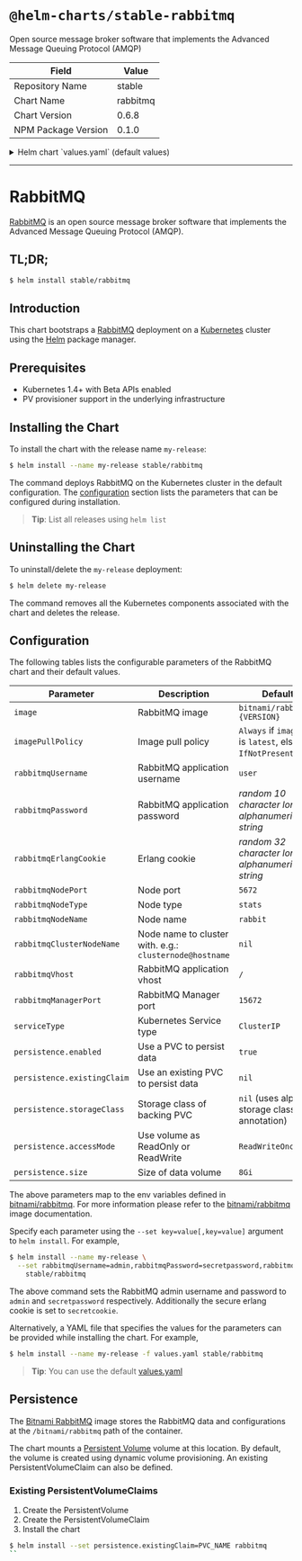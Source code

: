 # `@helm-charts/stable-rabbitmq`

Open source message broker software that implements the Advanced Message Queuing Protocol (AMQP)

| Field               | Value    |
| ------------------- | -------- |
| Repository Name     | stable   |
| Chart Name          | rabbitmq |
| Chart Version       | 0.6.8    |
| NPM Package Version | 0.1.0    |

<details>

<summary>Helm chart `values.yaml` (default values)</summary>

```yaml
## Bitnami RabbitMQ image version
## ref: https://hub.docker.com/r/bitnami/rabbitmq/tags/
##
image: bitnami/rabbitmq:3.6.12-r0

## Specify a imagePullPolicy
## 'Always' if imageTag is 'latest', else set to 'IfNotPresent'
## ref: http://kubernetes.io/docs/user-guide/images/#pre-pulling-images
##
# imagePullPolicy:

## RabbitMQ application username
## ref: https://github.com/bitnami/bitnami-docker-rabbitmq/blob/master/README.md#creating-a-database-user-on-first-run
##
rabbitmqUsername: user

## RabbitMQ application password
## ref: https://github.com/bitnami/bitnami-docker-rabbitmq/blob/master/README.md#creating-a-database-user-on-first-run
##
# rabbitmqPassword:

## Erlang cookie to determine whether different nodes are allowed to communicate with each other
## ref: https://github.com/bitnami/bitnami-docker-rabbitmq#environment-variables
##
# rabbitmqErlangCookie:

## Node port
## ref: https://github.com/bitnami/bitnami-docker-rabbitmq#environment-variables
##
rabbitmqNodePort: 5672

## Node Type
## ref: https://github.com/bitnami/bitnami-docker-rabbitmq#environment-variables
##
rabbitmqNodeType: stats

## Node Name
## ref: https://github.com/bitnami/bitnami-docker-rabbitmq#environment-variables
##
rabbitmqNodeName: rabbit

## Node name to cluster with. e.g.: `clusternode@hostname`
## ref: https://github.com/bitnami/bitnami-docker-rabbitmq#environment-variables
##
# rabbitmqClusterNodeName:

## RabbitMQ application vhost
## ref: https://github.com/bitnami/bitnami-docker-rabbitmq#environment-variables
##
rabbitmqVhost: /

## RabbitMQ Manager port
## ref: https://github.com/bitnami/bitnami-docker-rabbitmq#environment-variables
##
rabbitmqManagerPort: 15672

## Kubernetes service type
serviceType: ClusterIP

persistence:
  enabled: true

  ## A manually managed Persistent Volume and Claim
  ## Requires persistence.enabled: true
  ## If defined, PVC must be created manually before volume will be bound
  # existingClaim:

  ## rabbitmq data Persistent Volume Storage Class
  ## If defined, storageClassName: <storageClass>
  ## If set to "-", storageClassName: "", which disables dynamic provisioning
  ## If undefined (the default) or set to null, no storageClassName spec is
  ##   set, choosing the default provisioner.  (gp2 on AWS, standard on
  ##   GKE, AWS & OpenStack)
  ##
  # storageClass: "-"
  accessMode: ReadWriteOnce
  size: 8Gi

## Configure resource requests and limits
## ref: http://kubernetes.io/docs/user-guide/compute-resources/
##
resources:
  requests:
    memory: 256Mi
    cpu: 100m
```

</details>

---

# RabbitMQ

[RabbitMQ](https://www.rabbitmq.com/) is an open source message broker software that implements the Advanced Message Queuing Protocol (AMQP).

## TL;DR;

```bash
$ helm install stable/rabbitmq
```

## Introduction

This chart bootstraps a [RabbitMQ](https://github.com/bitnami/bitnami-docker-rabbitmq) deployment on a [Kubernetes](http://kubernetes.io) cluster using the [Helm](https://helm.sh) package manager.

## Prerequisites

- Kubernetes 1.4+ with Beta APIs enabled
- PV provisioner support in the underlying infrastructure

## Installing the Chart

To install the chart with the release name `my-release`:

```bash
$ helm install --name my-release stable/rabbitmq
```

The command deploys RabbitMQ on the Kubernetes cluster in the default configuration. The [configuration](#configuration) section lists the parameters that can be configured during installation.

> **Tip**: List all releases using `helm list`

## Uninstalling the Chart

To uninstall/delete the `my-release` deployment:

```bash
$ helm delete my-release
```

The command removes all the Kubernetes components associated with the chart and deletes the release.

## Configuration

The following tables lists the configurable parameters of the RabbitMQ chart and their default values.

| Parameter                   | Description                                             | Default                                                  |
| --------------------------- | ------------------------------------------------------- | -------------------------------------------------------- |
| `image`                     | RabbitMQ image                                          | `bitnami/rabbitmq:{VERSION}`                             |
| `imagePullPolicy`           | Image pull policy                                       | `Always` if `imageTag` is `latest`, else `IfNotPresent`. |
| `rabbitmqUsername`          | RabbitMQ application username                           | `user`                                                   |
| `rabbitmqPassword`          | RabbitMQ application password                           | _random 10 character long alphanumeric string_           |
| `rabbitmqErlangCookie`      | Erlang cookie                                           | _random 32 character long alphanumeric string_           |
| `rabbitmqNodePort`          | Node port                                               | `5672`                                                   |
| `rabbitmqNodeType`          | Node type                                               | `stats`                                                  |
| `rabbitmqNodeName`          | Node name                                               | `rabbit`                                                 |
| `rabbitmqClusterNodeName`   | Node name to cluster with. e.g.: `clusternode@hostname` | `nil`                                                    |
| `rabbitmqVhost`             | RabbitMQ application vhost                              | `/`                                                      |
| `rabbitmqManagerPort`       | RabbitMQ Manager port                                   | `15672`                                                  |
| `serviceType`               | Kubernetes Service type                                 | `ClusterIP`                                              |
| `persistence.enabled`       | Use a PVC to persist data                               | `true`                                                   |
| `persistence.existingClaim` | Use an existing PVC to persist data                     | `nil`                                                    |
| `persistence.storageClass`  | Storage class of backing PVC                            | `nil` (uses alpha storage class annotation)              |
| `persistence.accessMode`    | Use volume as ReadOnly or ReadWrite                     | `ReadWriteOnce`                                          |
| `persistence.size`          | Size of data volume                                     | `8Gi`                                                    |

The above parameters map to the env variables defined in [bitnami/rabbitmq](http://github.com/bitnami/bitnami-docker-rabbitmq). For more information please refer to the [bitnami/rabbitmq](http://github.com/bitnami/bitnami-docker-rabbitmq) image documentation.

Specify each parameter using the `--set key=value[,key=value]` argument to `helm install`. For example,

```bash
$ helm install --name my-release \
  --set rabbitmqUsername=admin,rabbitmqPassword=secretpassword,rabbitmqErlangCookie=secretcookie \
    stable/rabbitmq
```

The above command sets the RabbitMQ admin username and password to `admin` and `secretpassword` respectively. Additionally the secure erlang cookie is set to `secretcookie`.

Alternatively, a YAML file that specifies the values for the parameters can be provided while installing the chart. For example,

```bash
$ helm install --name my-release -f values.yaml stable/rabbitmq
```

> **Tip**: You can use the default [values.yaml](values.yaml)

## Persistence

The [Bitnami RabbitMQ](https://github.com/bitnami/bitnami-docker-rabbitmq) image stores the RabbitMQ data and configurations at the `/bitnami/rabbitmq` path of the container.

The chart mounts a [Persistent Volume](http://kubernetes.io/docs/user-guide/persistent-volumes/) volume at this location. By default, the volume is created using dynamic volume provisioning. An existing PersistentVolumeClaim can also be defined.

### Existing PersistentVolumeClaims

1. Create the PersistentVolume
1. Create the PersistentVolumeClaim
1. Install the chart

```bash
$ helm install --set persistence.existingClaim=PVC_NAME rabbitmq
``
```

